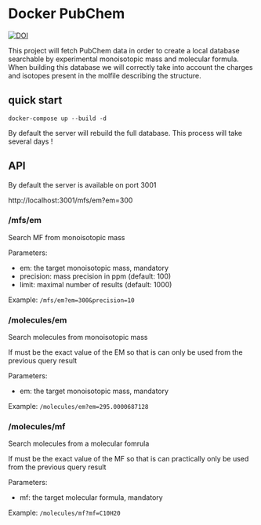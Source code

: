 # Docker PubChem

[![DOI](https://www.zenodo.org/badge/134719303.svg)](https://www.zenodo.org/badge/latestdoi/134719303)

This project will fetch PubChem data in order to create a local database searchable by experimental monoisotopic mass and molecular formula. When building this database we will correctly take into account the charges and isotopes present in the molfile describing the structure.

## quick start

```
docker-compose up --build -d
```

By default the server will rebuild the full database. This process will take several days !

## API

By default the server is available on port 3001

http://localhost:3001/mfs/em?em=300

### /mfs/em

Search MF from monoisotopic mass

Parameters:

- em: the target monoisotopic mass, mandatory
- precision: mass precision in ppm (default: 100)
- limit: maximal number of results (default: 1000)

Example: `/mfs/em?em=300&precision=10`

### /molecules/em

Search molecules from monoisotopic mass

If must be the exact value of the EM so that is can only be used from the previous query result

Parameters:

- em: the target monoisotopic mass, mandatory

Example: `/molecules/em?em=295.0000687128`

### /molecules/mf

Search molecules from a molecular fomrula

If must be the exact value of the MF so that is can practically only be used from the previous query result

Parameters:

- mf: the target molecular formula, mandatory

Example: `/molecules/mf?mf=C10H20`
